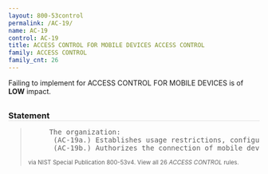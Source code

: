 ```yaml
---
layout: 800-53control
permalink: /AC-19/
name: AC-19
control: AC-19
title: ACCESS CONTROL FOR MOBILE DEVICES ACCESS CONTROL
family: ACCESS CONTROL
family_cnt: 26
---
```

<p class="text-info">Failing to implement for ACCESS CONTROL FOR MOBILE DEVICES is of <b>LOW</b> impact.</p>

<h3 style="border-bottom:1px solid #ddd;margin:30px 0 8px 0;">Statement</h3>
<blockquote>
<pre>     The organization: 
      (AC-19a.) Establishes usage restrictions, configuration requirements, connection requirements, and implementation guidance for organization-controlled mobile devices; and 
      (AC-19b.) Authorizes the connection of mobile devices to organizational information systems. 
</pre>
<p><small>via NIST Special Publication 800-53v4. View all 26 <i>ACCESS CONTROL</i> rules. <a href="/cce/ssg/group/$Group_id"><span class="glyphicon glyphicon-link"></span></a> </small></p>
</blockquote>


